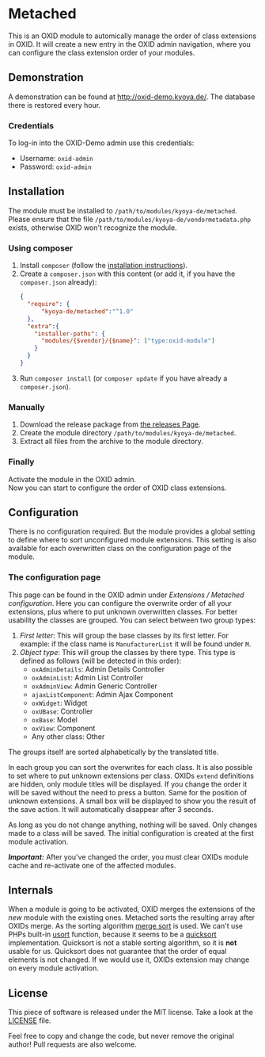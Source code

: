 # Metached

This is an OXID module to automically manage the order of class extensions in OXID. It will create a new entry in the OXID admin navigation,
where you can configure the class extension order of your modules. 

## Demonstration

A demonstration can be found at <http://oxid-demo.kyoya.de/>. The database there is restored every hour.

### Credentials

To log-in into the OXID-Demo admin use this credentials:

* Username: `oxid-admin`
* Password: `oxid-admin`

## Installation

The module must be installed to `/path/to/modules/kyoya-de/metached`.
Please ensure that the file `/path/to/modules/kyoya-de/vendormetadata.php` exists,
otherwise OXID won't recognize the module.

### Using composer

1. Install `composer` (follow the [installation instructions](https://getcomposer.org/download/)).
2. Create a `composer.json` with this content (or add it, if you have the `composer.json` already):
    ```json
    {
      "require": {
          "kyoya-de/metached":"^1.0"
      },
      "extra":{
        "installer-paths": {
          "modules/{$vendor}/{$name}": ["type:oxid-module"]
        }
      }
    }
    ```
3. Run `composer install` (or `composer update` if you have already a `composer.json`).

### Manually

1. Download the release package from [the releases Page](https://github.com/kyoya-de/metached/releases).
2. Create the module directory `/path/to/modules/kyoya-de/metached`.
3. Extract all files from the archive to the module directory.

### Finally

Activate the module in the OXID admin.<br>
Now you can start to configure the order of OXID class extensions. 

## Configuration

There is no configuration required. But the module provides a global setting to define where to sort unconfigured module extensions.
This setting is also available for each overwritten class on the configuration page of the module.

### The configuration page

This page can be found in the OXID admin under *Extensions / Metached configuration*. Here you can configure the overwrite order of
all your extensions, plus where to put unknown overwritten classes. For better usability the classes are grouped. You can
select between two group types:

1. *First letter*: This will group the base classes by its first letter.
   For example: if the class name is `ManufacturerList` it will be found under `M`.
2. *Object type*: This will group the classes by there type. This type is defined as follows (will be detected in this order):
   * `oxAdminDetails`: Admin Details Controller
   * `oxAdminList`: Admin List Controller
   * `oxAdminView`: Admin Generic Controller
   * `ajaxListComponent`: Admin Ajax Component
   * `oxWidget`: Widget
   * `oxUBase`: Controller
   * `oxBase`: Model
   * `oxView`: Component
   * Any other class: Other

The groups itself are sorted alphabetically by the translated title.

In each group you can sort the overwrites for each class. It is also possible to set where to put unknown extensions per class.
OXIDs `extend` definitions are hidden, only module titles will be displayed.
If you change the order it will be saved without the need to press a button. Same for the position of unknown extensions.
A small box will be displayed to show you the result of the save action. It will automatically disappear after 3 seconds.

As long as you do not change anything, nothing will be saved. Only changes made to a class will be saved. The initial configuration
is created at the first module activation.

***Important:*** After you've changed the order, you must clear OXIDs module cache and re-activate one of the affected modules.

## Internals

When a module is going to be activated, OXID merges the extensions of the *new* module with the existing ones.
Metached sorts the resulting array after OXIDs merge. As the sorting algorithm [merge sort](https://en.wikipedia.org/wiki/Merge_sort) is used.
We can't use PHPs built-in [usort](https://secure.php.net/manual/en/function.usort.php) function, because it seems to be a
[quicksort](https://en.wikipedia.org/wiki/Quicksort) implementation. Quicksort is not a stable sorting algorithm, so it is **not** usable for us.
Quicksort does not guarantee that the order of equal elements is not changed. If we would use it, OXIDs extension may change on every module activation.

## License

This piece of software is released under the MIT license. Take a look at the [LICENSE](./LICENSE) file.

Feel free to copy and change the code, but never remove the original author! Pull requests are also welcome.
